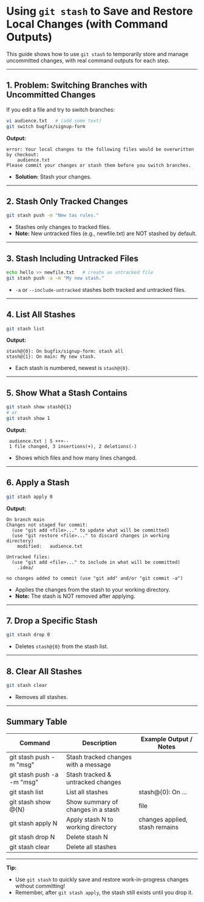 # Using `git stash` to Save and Restore Local Changes (with Command Outputs)

This guide shows how to use `git stash` to temporarily store and manage uncommitted changes, with real command outputs
for each step.

---

## 1. Problem: Switching Branches with Uncommitted Changes

If you edit a file and try to switch branches:

```bash
vi audience.txt   # (add some text)
git switch bugfix/signup-form
```

**Output:**

```
error: Your local changes to the following files would be overwritten by checkout:
	audience.txt
Please commit your changes or stash them before you switch branches.
```

- **Solution:** Stash your changes.

---

## 2. Stash Only Tracked Changes

```bash
git stash push -m "New tas rules."
```

- Stashes only changes to tracked files.
- **Note:** New untracked files (e.g., newfile.txt) are NOT stashed by default.

---

## 3. Stash Including Untracked Files

```bash
echo hello >> newfile.txt   # create an untracked file
git stash push -a -m "My new stash."
```

- `-a` or `--include-untracked` stashes both tracked and untracked files.

---

## 4. List All Stashes

```bash
git stash list
```

**Output:**

```
stash@{0}: On bugfix/signup-form: stash all
stash@{1}: On main: My new stash.
```

- Each stash is numbered, newest is `stash@{0}`.

---

## 5. Show What a Stash Contains

```bash
git stash show stash@{1}
# or
git stash show 1
```

**Output:**

```
 audience.txt | 5 +++--
 1 file changed, 3 insertions(+), 2 deletions(-)
```

- Shows which files and how many lines changed.

---

## 6. Apply a Stash

```bash
git stash apply 0
```

**Output:**

```
On branch main
Changes not staged for commit:
  (use "git add <file>..." to update what will be committed)
  (use "git restore <file>..." to discard changes in working directory)
	modified:   audience.txt

Untracked files:
  (use "git add <file>..." to include in what will be committed)
	.idea/

no changes added to commit (use "git add" and/or "git commit -a")
```

- Applies the changes from the stash to your working directory.
- **Note:** The stash is NOT removed after applying.

---

## 7. Drop a Specific Stash

```bash
git stash drop 0
```

- Deletes `stash@{0}` from the stash list.

---

## 8. Clear All Stashes

```bash
git stash clear
```

- Removes all stashes.

---

## Summary Table

| Command                    | Description                          | Example Output / Notes         |
|----------------------------|--------------------------------------|--------------------------------|
| git stash push -m "msg"    | Stash tracked changes with a message |                                |
| git stash push -a -m "msg" | Stash tracked & untracked changes    |                                |
| git stash list             | List all stashes                     | stash@{0}: On ...              |
| git stash show <stash>@{N} | Show summary of changes in a stash   | file                           | lines changed                 |
| git stash apply N          | Apply stash N to working directory   | changes applied, stash remains |
| git stash drop N           | Delete stash N                       |                                |
| git stash clear            | Delete all stashes                   |                                |

---

**Tip:**

- Use `git stash` to quickly save and restore work-in-progress changes without committing!
- Remember, after `git stash apply`, the stash still exists until you drop it.